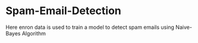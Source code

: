 # Spam-Email-Detection

Here enron data is used to train a model to detect spam emails using Naive-Bayes Algorithm
